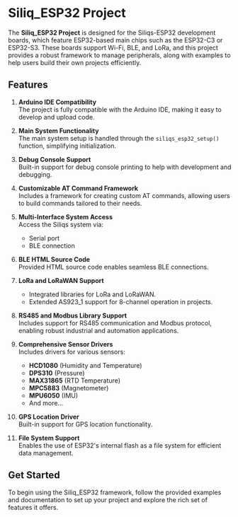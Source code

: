 # Siliq_ESP32 Project

The **Siliq_ESP32 Project** is designed for the Siliqs-ESP32 development boards, which feature ESP32-based main chips such as the ESP32-C3 or ESP32-S3. These boards support Wi-Fi, BLE, and LoRa, and this project provides a robust framework to manage peripherals, along with examples to help users build their own projects efficiently.

## Features

1. **Arduino IDE Compatibility**  
   The project is fully compatible with the Arduino IDE, making it easy to develop and upload code.

2. **Main System Functionality**  
   The main system setup is handled through the `siliqs_esp32_setup()` function, simplifying initialization.

3. **Debug Console Support**  
   Built-in support for debug console printing to help with development and debugging.

4. **Customizable AT Command Framework**  
   Includes a framework for creating custom AT commands, allowing users to build commands tailored to their needs.

5. **Multi-Interface System Access**  
   Access the Siliqs system via:
   - Serial port
   - BLE connection

6. **BLE HTML Source Code**  
   Provided HTML source code enables seamless BLE connections.

7. **LoRa and LoRaWAN Support**  
   - Integrated libraries for LoRa and LoRaWAN.
   - Extended AS923_1 support for 8-channel operation in projects.

8. **RS485 and Modbus Library Support**  
   Includes support for RS485 communication and Modbus protocol, enabling robust industrial and automation applications.

9. **Comprehensive Sensor Drivers**  
   Includes drivers for various sensors:
   - **HCD1080** (Humidity and Temperature)
   - **DPS310** (Pressure)
   - **MAX31865** (RTD Temperature)
   - **MPC5883** (Magnetometer)
   - **MPU6050** (IMU)
   - And more...

10. **GPS Location Driver**  
    Built-in support for GPS location functionality.

11. **File System Support**  
    Enables the use of ESP32's internal flash as a file system for efficient data management.

## Get Started

To begin using the Siliq_ESP32 framework, follow the provided examples and documentation to set up your project and explore the rich set of features it offers.
